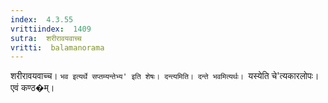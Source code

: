 ```yaml
---
index:  4.3.55
vrittiindex:  1409
sutra:  शरीरावयवाच्च
vritti:  balamanorama 
---
```


शरीरावयवाच्च। `भव इत्यर्थे सप्तम्यन्तेभ्य' इति शेषः। दन्त्यमिति। दन्ते भवमित्यर्थः। `यस्येति चे'त्यकारलोपः। एवं कण्ठ�म्।

